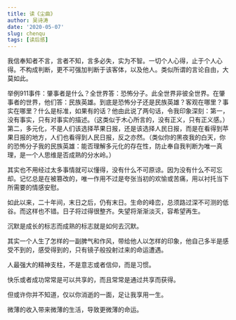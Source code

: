 ```yaml
---
title: 读《尘曲》
author: 吴诗涛
date: '2020-05-07'
slug: chenqu
tags: [读后感]
---
```


我信奉知者不言，言者不知，言多必失，实为不智。一切个人心得，止于个人心得。不构成判断，更不可强加判断于该客体，以及他人。类似所谓的言论自由，大莫如此。

举例911事件：肇事者是什么？全世界答：恐怖分子。此全世界非彼全世界。在肇事者的世界，他们答：民族英雄。到底是恐怖分子还是民族英雄？客观在哪里？事实在哪里？什么是标准，如果有的话？他由此说了两句话，令我印象深刻：第一，没有事实，只有对事实的描述。（这类似于木心所言的，没有正义，只有正义感。）第二，多元化，不是人们该选择苹果日报，还是该选择人民日报，而是在看得到苹果日报的地方，人们也看得到人民日报，反之亦然。（类似你的黑夜我的白天，你的恐怖分子我的民族英雄：能否理解多元化的存在性，防止奉自我判断为唯一真理，是一个人思维是否成熟的分水岭。）

其实也不用经过太多事情就可以懂得，没有什么不可原谅。因为没有什么不可忘却。记忆总是在被篡改的，唯一作用不过是夸张当初的欢愉或苦痛，用以衬托当下所需要的情感安慰。

如此以来，二十年间，末日之后，仍有末日。生命的峰峦，总须路过深不可测的低谷。而这样也不错。日子将过得很整齐。失望将渐渐淡灭，容希望再生。

沉默是成长的标志而成熟的标志就是如何去沉默。

其实一个人生了怎样的一副脾气和作风，带给他人以怎样的印象，他自己多半是感受不到的，感受得到的，只有镜子般投射过来的命运遭遇。

人最强大的精神支柱，不是意志或者信仰，而是习惯。

快乐或者成功常常是可以共享的，而且常常是通过共享而获得。

但或许你并不知道，仅以你消逝的一面，足让我享用一生。

微薄的收入带来微薄的生活，导致更微薄的命运。
